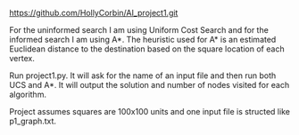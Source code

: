 https://github.com/HollyCorbin/AI_project1.git

For the uninformed search I am using Uniform Cost Search and for the informed search I am using A*. 
The heuristic used for A* is an estimated Euclidean distance to the destination based on the square location of each vertex. 

Run project1.py. It will ask for the name of an input file and then run both UCS and A*. 
It will output the solution and number of nodes visited for each algorithm.

Project assumes squares are 100x100 units and one input file is structed like p1_graph.txt.
